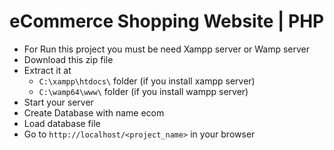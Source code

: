 # eCommerce Shopping Website | PHP
- For Run this project you must be need Xampp server or Wamp server
- Download this zip file
- Extract it at
  - `C:\xampp\htdocs\` folder (if you install xampp server)
  - `C:\wamp64\www\` folder (if you install wampp server)
- Start your server
- Create Database with name ecom
- Load database file
- Go to `http://localhost/<project_name>` in your browser

